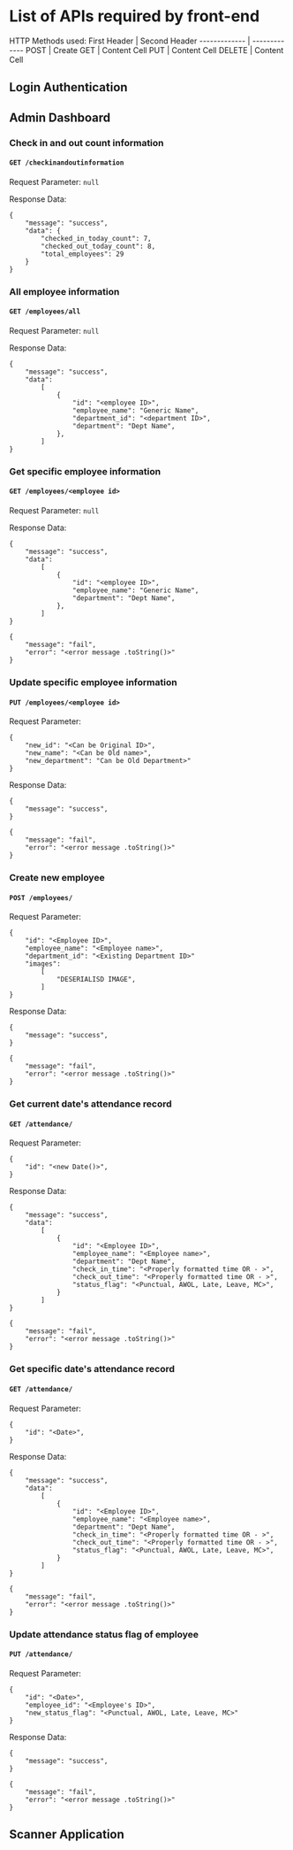 # List of APIs required by front-end

HTTP Methods used:
First Header  | Second Header
------------- | -------------
POST | Create
GET | Content Cell
PUT | Content Cell
DELETE | Content Cell

## Login Authentication


## Admin Dashboard

### Check in and out count information
#### `GET /checkinandoutinformation`
Request Parameter: `null`

Response Data:

    {
        "message": "success",
        "data": {
            "checked_in_today_count": 7,
            "checked_out_today_count": 8,
            "total_employees": 29
        }
    }


### All employee information
#### `GET /employees/all`
Request Parameter: `null`

Response Data:

    {
        "message": "success",
        "data": 
            [
                {
                    "id": "<employee ID>",
                    "employee_name": "Generic Name",
                    "department_id": "<department ID>",
                    "department": "Dept Name",
                },
            ]
    }
    
    
### Get specific employee information
#### `GET /employees/<employee id>`
Request Parameter: `null`
    
Response Data:
    
    {
        "message": "success",
        "data": 
            [
                {
                    "id": "<employee ID>",
                    "employee_name": "Generic Name",
                    "department": "Dept Name",
                },
            ]
    }
    
    {
        "message": "fail",
        "error": "<error message .toString()>"
    }


### Update specific employee information
#### `PUT /employees/<employee id>`
Request Parameter:
    
    {
        "new_id": "<Can be Original ID>",
        "new_name": "<Can be Old name>",
        "new_department": "Can be Old Department>"
    }
    
Response Data:
    
    {
        "message": "success",
    }
    
    {
        "message": "fail",
        "error": "<error message .toString()>"
    }


### Create new employee
#### `POST /employees/`
Request Parameter:
    
    {
        "id": "<Employee ID>",
        "employee_name": "<Employee name>",
        "department_id": "<Existing Department ID>"
        "images":
            [
                "DESERIALISD IMAGE",
            ]
    }
    
Response Data:
    
    {
        "message": "success",
    }
    
    {
        "message": "fail",
        "error": "<error message .toString()>"
    }


### Get current date's attendance record
#### `GET /attendance/`
Request Parameter:
    
    {
        "id": "<new Date()>",
    }
    
Response Data:
    
    {
        "message": "success",
        "data":
            [
                {
                    "id": "<Employee ID>",
                    "employee_name": "<Employee name>",
                    "department": "Dept Name",
                    "check_in_time": "<Properly formatted time OR - >",
                    "check_out_time": "<Properly formatted time OR - >",
                    "status_flag": "<Punctual, AWOL, Late, Leave, MC>",
                }
            ]
    }
    
    {
        "message": "fail",
        "error": "<error message .toString()>"
    }


### Get specific date's attendance record
#### `GET /attendance/`
Request Parameter:
    
    {
        "id": "<Date>",
    }
    
Response Data:
    
    {
        "message": "success",
        "data":
            [
                {
                    "id": "<Employee ID>",
                    "employee_name": "<Employee name>",
                    "department": "Dept Name",
                    "check_in_time": "<Properly formatted time OR - >",
                    "check_out_time": "<Properly formatted time OR - >",
                    "status_flag": "<Punctual, AWOL, Late, Leave, MC>",
                }
            ]
    }
    
    {
        "message": "fail",
        "error": "<error message .toString()>"
    }


### Update attendance status flag of employee
#### `PUT /attendance/`
Request Parameter:
    
    {
        "id": "<Date>",
        "employee_id": "<Employee's ID>",
        "new_status_flag": "<Punctual, AWOL, Late, Leave, MC>"
    }
    
Response Data:
    
    {
        "message": "success",
    }
    
    {
        "message": "fail",
        "error": "<error message .toString()>"
    }


## Scanner Application
